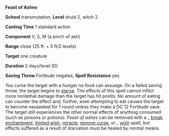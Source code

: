  **Feast of Ashes**

**School** transmutation; **Level** druid 2, witch 2

**Casting Time** 1 standard action

**Component** V, S, M (a pinch of ash)

**Range** close (25 ft. + 5 ft/2 levels)

**Target** one creature

**Duration** 2 days/level (D)

**Saving Throw** Fortitude negates; **Spell Resistance** yes

You curse the target with a hunger no food can assuage. On a failed saving throw, the target begins to [starve](../../environment#_starvation-and-thirst). The effects of this spell cannot inflict more nonlethal damage than the target has hit points. No amount of eating can counter the effect and, further, even attempting to eat causes the target to become nauseated for 1 round unless they make a DC 12 Fortitude save. The target still experiences the other normal effects of anything consumed (such as poisons or potions). _Feast of ashes_ can be removed with a _ [break enchantment](../../spells/breakEnchantment#_break-enchantment), [limited wish](../../spells/limitedWish#_limited-wish), [miracle](../../spells/miracle#_miracle), [remove curse](../../spells/removeCurse#_remove-curse), _or _ [wish](../../spells/wish#_wish)_ spell, but effects suffered as a result of starvation must be healed by normal means.

